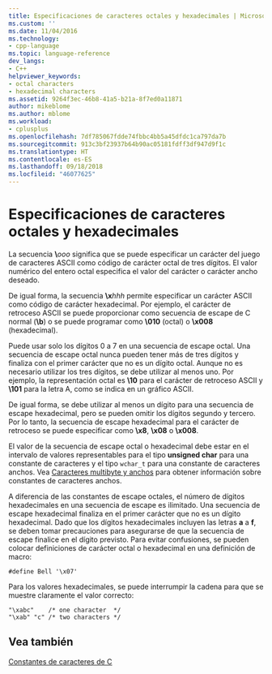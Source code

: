 ```yaml
---
title: Especificaciones de caracteres octales y hexadecimales | Microsoft Docs
ms.custom: ''
ms.date: 11/04/2016
ms.technology:
- cpp-language
ms.topic: language-reference
dev_langs:
- C++
helpviewer_keywords:
- octal characters
- hexadecimal characters
ms.assetid: 9264f3ec-46b8-41a5-b21a-8f7ed0a11871
author: mikeblome
ms.author: mblome
ms.workload:
- cplusplus
ms.openlocfilehash: 7df785067fdde74fbbc4bb5a45dfdc1ca797da7b
ms.sourcegitcommit: 913c3bf23937b64b90ac05181fdff3df947d9f1c
ms.translationtype: HT
ms.contentlocale: es-ES
ms.lasthandoff: 09/18/2018
ms.locfileid: "46077625"
---
```

# <a name="octal-and-hexadecimal-character-specifications"></a>Especificaciones de caracteres octales y hexadecimales

La secuencia **\\**<em>ooo</em> significa que se puede especificar un carácter del juego de caracteres ASCII como código de carácter octal de tres dígitos. El valor numérico del entero octal especifica el valor del carácter o carácter ancho deseado.

De igual forma, la secuencia **\x**<em>hhh</em> permite especificar un carácter ASCII como código de carácter hexadecimal. Por ejemplo, el carácter de retroceso ASCII se puede proporcionar como secuencia de escape de C normal (**\b**) o se puede programar como **\010** (octal) o **\x008** (hexadecimal).

Puede usar solo los dígitos 0 a 7 en una secuencia de escape octal. Una secuencia de escape octal nunca pueden tener más de tres dígitos y finaliza con el primer carácter que no es un dígito octal. Aunque no es necesario utilizar los tres dígitos, se debe utilizar al menos uno. Por ejemplo, la representación octal es **\10** para el carácter de retroceso ASCII y **\101** para la letra A, como se indica en un gráfico ASCII.

De igual forma, se debe utilizar al menos un dígito para una secuencia de escape hexadecimal, pero se pueden omitir los dígitos segundo y tercero. Por lo tanto, la secuencia de escape hexadecimal para el carácter de retroceso se puede especificar como **\x8**, **\x08** o **\x008**.

El valor de la secuencia de escape octal o hexadecimal debe estar en el intervalo de valores representables para el tipo **unsigned char** para una constante de caracteres y el tipo `wchar_t` para una constante de caracteres anchos. Vea [Caracteres multibyte y anchos](../c-language/multibyte-and-wide-characters.md) para obtener información sobre constantes de caracteres anchos.

A diferencia de las constantes de escape octales, el número de dígitos hexadecimales en una secuencia de escape es ilimitado. Una secuencia de escape hexadecimal finaliza en el primer carácter que no es un dígito hexadecimal. Dado que los dígitos hexadecimales incluyen las letras **a** a **f**, se deben tomar precauciones para asegurarse de que la secuencia de escape finalice en el dígito previsto. Para evitar confusiones, se pueden colocar definiciones de carácter octal o hexadecimal en una definición de macro:

```
#define Bell '\x07'
```

Para los valores hexadecimales, se puede interrumpir la cadena para que se muestre claramente el valor correcto:

```
"\xabc"    /* one character  */
"\xab" "c" /* two characters */
```

## <a name="see-also"></a>Vea también

[Constantes de caracteres de C](../c-language/c-character-constants.md)